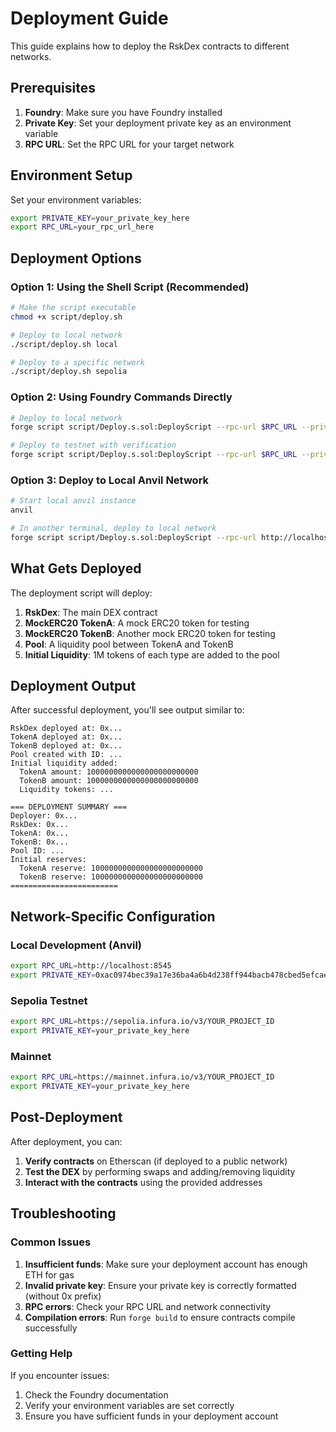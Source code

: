 # Deployment Guide

This guide explains how to deploy the RskDex contracts to different networks.

## Prerequisites

1. **Foundry**: Make sure you have Foundry installed
2. **Private Key**: Set your deployment private key as an environment variable
3. **RPC URL**: Set the RPC URL for your target network

## Environment Setup

Set your environment variables:

```bash
export PRIVATE_KEY=your_private_key_here
export RPC_URL=your_rpc_url_here
```

## Deployment Options

### Option 1: Using the Shell Script (Recommended)

```bash
# Make the script executable
chmod +x script/deploy.sh

# Deploy to local network
./script/deploy.sh local

# Deploy to a specific network
./script/deploy.sh sepolia
```

### Option 2: Using Foundry Commands Directly

```bash
# Deploy to local network
forge script script/Deploy.s.sol:DeployScript --rpc-url $RPC_URL --private-key $PRIVATE_KEY --broadcast

# Deploy to testnet with verification
forge script script/Deploy.s.sol:DeployScript --rpc-url $RPC_URL --private-key $PRIVATE_KEY --broadcast --verify
```

### Option 3: Deploy to Local Anvil Network

```bash
# Start local anvil instance
anvil

# In another terminal, deploy to local network
forge script script/Deploy.s.sol:DeployScript --rpc-url http://localhost:8545 --private-key 0xac0974bec39a17e36ba4a6b4d238ff944bacb478cbed5efcae784d7bf4f2ff80 --broadcast
```

## What Gets Deployed

The deployment script will deploy:

1. **RskDex**: The main DEX contract
2. **MockERC20 TokenA**: A mock ERC20 token for testing
3. **MockERC20 TokenB**: Another mock ERC20 token for testing
4. **Pool**: A liquidity pool between TokenA and TokenB
5. **Initial Liquidity**: 1M tokens of each type are added to the pool

## Deployment Output

After successful deployment, you'll see output similar to:

```
RskDex deployed at: 0x...
TokenA deployed at: 0x...
TokenB deployed at: 0x...
Pool created with ID: ...
Initial liquidity added:
  TokenA amount: 1000000000000000000000000
  TokenB amount: 1000000000000000000000000
  Liquidity tokens: ...

=== DEPLOYMENT SUMMARY ===
Deployer: 0x...
RskDex: 0x...
TokenA: 0x...
TokenB: 0x...
Pool ID: ...
Initial reserves:
  TokenA reserve: 1000000000000000000000000
  TokenB reserve: 1000000000000000000000000
========================
```

## Network-Specific Configuration

### Local Development (Anvil)
```bash
export RPC_URL=http://localhost:8545
export PRIVATE_KEY=0xac0974bec39a17e36ba4a6b4d238ff944bacb478cbed5efcae784d7bf4f2ff80
```

### Sepolia Testnet
```bash
export RPC_URL=https://sepolia.infura.io/v3/YOUR_PROJECT_ID
export PRIVATE_KEY=your_private_key_here
```

### Mainnet
```bash
export RPC_URL=https://mainnet.infura.io/v3/YOUR_PROJECT_ID
export PRIVATE_KEY=your_private_key_here
```

## Post-Deployment

After deployment, you can:

1. **Verify contracts** on Etherscan (if deployed to a public network)
2. **Test the DEX** by performing swaps and adding/removing liquidity
3. **Interact with the contracts** using the provided addresses

## Troubleshooting

### Common Issues

1. **Insufficient funds**: Make sure your deployment account has enough ETH for gas
2. **Invalid private key**: Ensure your private key is correctly formatted (without 0x prefix)
3. **RPC errors**: Check your RPC URL and network connectivity
4. **Compilation errors**: Run `forge build` to ensure contracts compile successfully

### Getting Help

If you encounter issues:
1. Check the Foundry documentation
2. Verify your environment variables are set correctly
3. Ensure you have sufficient funds in your deployment account 